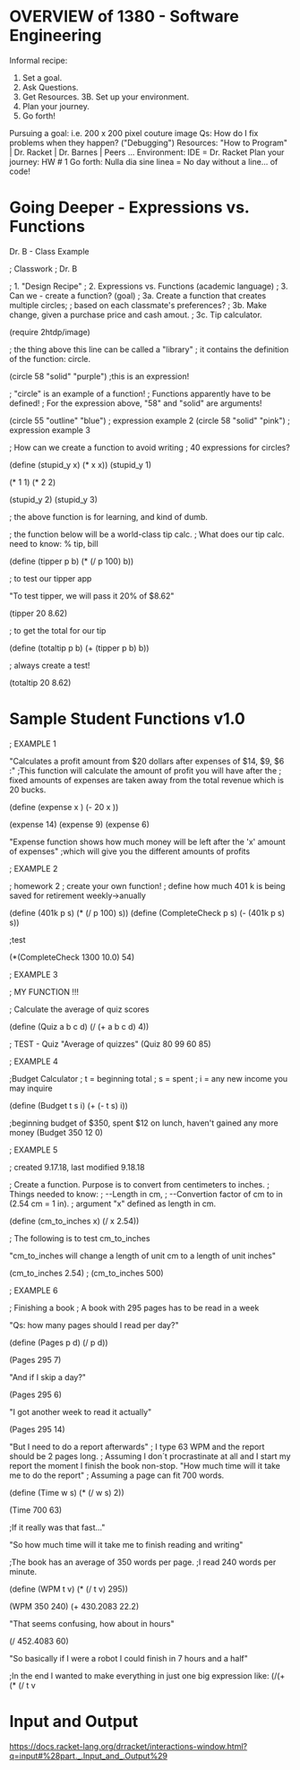 
# OVERVIEW of 1380 - Software Engineering

Informal recipe:
1. Set a goal.
2. Ask Questions.
3. Get Resources.
3B. Set up your environment.
4. Plan your journey.
5. Go forth!

Pursuing a goal: i.e. 200 x 200 pixel couture image
Qs: How do I fix problems when they happen? ("Debugging")
Resources: "How to Program" | Dr. Racket | Dr. Barnes | Peers ...
Environment: IDE = Dr. Racket
Plan your journey: HW # 1
Go forth: Nulla dia sine linea = No day without a line... of code!

# Going Deeper - Expressions vs. Functions

Dr. B - Class Example



; Classwork
; Dr. B

; 1. "Design Recipe"
; 2. Expressions vs. Functions (academic language)
; 3. Can we - create a function? (goal)
; 3a. Create a function that creates multiple circles;
; based on each classmate's preferences?
; 3b. Make change, given a purchase price and cash amout.
; 3c. Tip calculator.

(require 2htdp/image)

; the thing above this line can be called a "library"
; it contains the definition of the function: circle.

(circle 58 "solid" "purple") ;this is an expression!

; "circle" is an example of a function!
; Functions apparently have to be defined!
; For the expression above, "58" and "solid" are arguments!

(circle 55 "outline" "blue") ; expression example 2
(circle 58 "solid" "pink")   ; expression example 3

; How can we create a function to avoid writing
; 40 expressions for circles?

(define (stupid_y x) (* x x))
(stupid_y 1)

(* 1 1)
(* 2 2)

(stupid_y 2)
(stupid_y 3)

; the above function is for learning, and kind of dumb.

; the function below will be a world-class tip calc.
; What does our tip calc. need to know: % tip, bill

(define (tipper p b) (* (/ p 100) b))

; to test our tipper app

"To test tipper, we will pass it 20% of $8.62"

(tipper 20 8.62)

; to get the total for our tip

(define (totaltip p b) (+ (tipper p b) b))

; always create a test!

(totaltip 20 8.62)

# Sample Student Functions v1.0

; EXAMPLE 1

"Calculates a profit amount from $20 dollars after expenses of $14, $9, $6 :"
;This function will calculate the amount of profit you will have after the
; fixed amounts of expenses are taken away from the total revenue which is 20 bucks.

(define (expense x ) (- 20 x ))

(expense 14)
(expense 9)
(expense 6)       

"Expense function shows how much money will be left after the 'x' amount of expenses"
;which will give you the different amounts of profits  

; EXAMPLE 2

; homework 2 
; create your own function!
; define how much 401 k is being saved for retirement weekly->anually 

(define (401k p s)  (* (/ p 100) s))
(define (CompleteCheck p s) (- (401k p s) s))

;test

(*(CompleteCheck 1300 10.0) 54)

; EXAMPLE 3

; MY FUNCTION !!!

; Calculate the average of quiz scores

(define (Quiz a b c d) (/ (+ a b c d) 4))

; TEST - Quiz
"Average of quizzes"
(Quiz 80 99 60 85)

; EXAMPLE 4

;Budget Calculator
; t = beginning total
; s = spent
; i = any new income you may inquire

(define (Budget t s i) (+ (- t s) i))

;beginning budget of $350, spent $12 on lunch, haven't gained any more money
(Budget 350 12 0)

; EXAMPLE 5

; created 9.17.18, last modified 9.18.18

; Create a function. Purpose is to convert from centimeters to inches.
; Things needed to know:
; --Length in cm,
; --Convertion factor of cm to in (2.54 cm = 1 in).
; argument "x" defined as length in cm.

(define (cm_to_inches x) (/ x 2.54))

; The following is to test cm_to_inches

"cm_to_inches will change a length of unit cm to a length of unit inches"

(cm_to_inches 2.54)
; (cm_to_inches 500)

; EXAMPLE 6

; Finishing a book
; A book with 295 pages has to be read in a week

"Qs: how many pages should I read per day?"

(define (Pages p d) (/ p d))

(Pages 295 7)

"And if I skip a day?"

(Pages 295 6)

"I got another week to read it actually"

(Pages 295 14)

"But I need to do a report afterwards"
; I type 63 WPM and the report should be 2 pages long.
; Assuming I don´t procrastinate at all and I start my report the moment I finish the book non-stop.
"How much time will it take me to do the report"
; Assuming a page can fit 700 words.

(define (Time w s) (* (/ w s) 2)) 

(Time 700 63)

;If it really was that fast..."

"So how much time will it take me to finish reading and writing"

;The book has an average of 350 words per page.
;I read 240 words per minute.

(define (WPM t v) (* (/ t v) 295))

(WPM 350 240)
(+ 430.2083 22.2)

"That seems confusing, how about in hours"

(/ 452.4083 60)

"So basically if I were a robot I could finish in 7 hours and a half"

;In the end I wanted to make everything in just one big expression like: (/(+(* (/ t v

# Input and Output

https://docs.racket-lang.org/drracket/interactions-window.html?q=input#%28part._.Input_and_.Output%29
